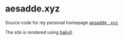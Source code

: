 aesadde.xyz
================

Source code for my personal homepage [aesadde . xyz](aesadde.github.io).

The site is rendered using [hakyll](https://github.com/jaspervdj/hakyll).

